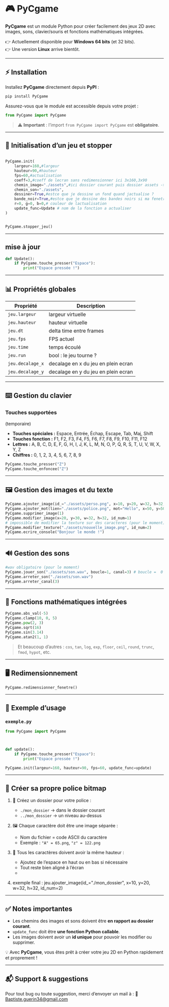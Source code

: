 # 🎮 PyCgame

**PyCgame** est un module Python pour créer facilement des jeux 2D avec images, sons, clavier/souris et fonctions mathématiques intégrées.



👉 Actuellement disponible pour **Windows 64 bits** (et 32 bits).  
👉 Une version **Linux** arrive bientôt.  

---

## ⚡ Installation

Installez **PyCgame** directement depuis **PyPI** :

```bash
pip install PyCgame
```

Assurez-vous que le module est accessible depuis votre projet :

```python
from PyCgame import PyCgame
```

> ⚠️ **Important** : l’import `from PyCgame import PyCgame` est **obligatoire**.

---

## 🚀 Initialisation d’un jeu et stopper

```python

PyCgame.init(
    largeur=160,#largeur
    hauteur=90,#hauteur
    fps=60,#actualisation
    coeff=3,#coeff de lecran sans redimensionner ici 3x160,3x90
    chemin_image="./assets",#ici dossier courant puis dossier assets -> si rien mis, les images doivent etre dans le meme dossier dexecution  on peut aussi mettre : ../assets etc....
    chemin_son="./assets",
    dessiner=True,#estce que je dessine un fond quand jactualise ?
    bande_noir=True,#estce que je dessine des bandes noirs si ma fenetre en plein ecran nest pas proportionnel a lecran ?
    r=0, g=0, b=0,# couleur de lactualisation
    update_func=Update # nom de la fonction a actualiser
)


PyCgame.stopper_jeu()
```

---

## mise à jour

```python
def Update():
    if PyCgame.touche_presser("Espace"):
        print("Espace pressée !")


```

---

## 📊 Propriétés globales

| Propriété         | Description                          |
| ------------------| -----------------------              |
| `jeu.largeur`     | largeur virtuelle                    |
| `jeu.hauteur`     | hauteur virtuelle                    |
| `jeu.dt`          | delta time entre frames              |
| `jeu.fps`         | FPS actuel                           |
| `jeu.time`        | temps écoulé                         |
| `jeu.run`         | bool : le jeu tourne ?               |
| `jeu.decalage_x`  | decalage en x du jeu en plein ecran  | 
| `jeu.decalage_y`  | decalage en y du jeu en plein ecran  | 
---

## ⌨️ Gestion du clavier
### Touches supportées
(temporaire)
- **Touches spéciales :** Espace, Entrée, Échap, Escape, Tab, Maj, Shift
- **Touches fonction :** F1, F2, F3, F4, F5, F6, F7, F8, F9, F10, F11, F12
- **Lettres :** A, B, C, D, E, F, G, H, I, J, K, L, M, N, O, P, Q, R, S, T, U, V, W, X, Y, Z
- **Chiffres :** 0, 1, 2, 3, 4, 5, 6, 7, 8, 9

```python
PyCgame.touche_presser("Z")
PyCgame.touche_enfoncee("Z")
```

---

## 🖼️ Gestion des images et du texte

```python
PyCgame.ajouter_image(id_="./assets/perso.png", x=10, y=20, w=32, h=32, id_num=2)
PyCgame.ajouter_mot(lien="./assets/police.png", mot="Hello", x=50, y=50, coeff=1, ecart=1, id_num=1)
PyCgame.supprimer_image(1)
PyCgame.modifier_image(x=20, y=30, w=32, h=32, id_num=1)
# impossible de modifier la texture sur des caracteres (pour le moment)
PyCgame.modifier_texture("./assets/nouvelle_image.png", id_num=2)
PyCgame.ecrire_console("Bonjour le monde !")
```

---

## 🔊 Gestion des sons

```python
#wav obligatoire (pour le moment)
PyCgame.jouer_son("./assets/son.wav", boucle=1, canal=3) # boucle =  0 sera infini 1 = 1 tour etc...
PyCgame.arreter_son("./assets/son.wav")
PyCgame.arreter_canal(3)
```

---

## 🧮 Fonctions mathématiques intégrées

```python
PyCgame.abs_val(-5)
PyCgame.clamp(10, 0, 5)
PyCgame.pow(2, 3)
PyCgame.sqrt(16)
PyCgame.sin(3.14)
PyCgame.atan2(1, 1)
```

> Et beaucoup d’autres : `cos`, `tan`, `log`, `exp`, `floor`, `ceil`, `round`, `trunc`, `fmod`, `hypot`, etc.

---

## 🖥️ Redimensionnement

```python
PyCgame.redimensionner_fenetre()
```

---

## 📂 Exemple d’usage

### `exemple.py`

```python
from PyCgame import PyCgame



def update():
    if PyCgame.touche_presser("Espace"):
        print("Espace pressée !")

PyCgame.init(largeur=160, hauteur=90, fps=60, update_func=update)
```





---

## 📝 Créer sa propre police bitmap

1. 📁 Créez un dossier pour votre police :

   * `./mon_dossier` → dans le dossier courant
   * `../mon_dossier` → un niveau au-dessus

2. 🖼️ Chaque caractère doit être une image séparée :

   * Nom du fichier = code ASCII du caractère
   * Exemple : `"A" = 65.png`, `"z" = 122.png`

3. 📏 Tous les caractères doivent avoir la même hauteur :

   * Ajoutez de l’espace en haut ou en bas si nécessaire
   * Tout reste bien aligné à l’écran
   * 
4. exemple final : jeu.ajouter_image(id_="./mon_dossier", x=10, y=20, w=32, h=32, id_num=2)
---

## ✅ Notes importantes

* Les chemins des images et sons doivent être **en rapport au dossier courant**.
* `update_func` doit être **une fonction Python callable**.
* Les images doivent avoir un **id unique** pour pouvoir les modifier ou supprimer.

💡 Avec **PyCgame**, vous êtes prêt à créer votre jeu 2D en Python rapidement et proprement !


---


## 📬 Support & suggestions

Pour tout bug ou toute suggestion, merci d’envoyer un mail à :
📧 Baptiste.guerin34@gmail.com
